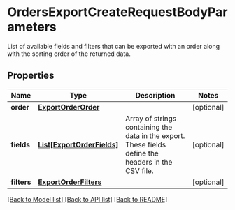 # OrdersExportCreateRequestBodyParameters

List of available fields and filters that can be exported with an order along with the sorting order of the returned data.

## Properties
Name | Type | Description | Notes
------------ | ------------- | ------------- | -------------
**order** | [**ExportOrderOrder**](ExportOrderOrder.md) |  | [optional] 
**fields** | [**List[ExportOrderFields]**](ExportOrderFields.md) | Array of strings containing the data in the export. These fields define the headers in the CSV file. | [optional] 
**filters** | [**ExportOrderFilters**](ExportOrderFilters.md) |  | [optional] 

[[Back to Model list]](../README.md#documentation-for-models) [[Back to API list]](../README.md#documentation-for-api-endpoints) [[Back to README]](../README.md)


